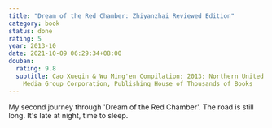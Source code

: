 ```yaml
---
title: "Dream of the Red Chamber: Zhiyanzhai Reviewed Edition"
category: book
status: done
rating: 5
year: 2013-10
date: 2021-10-09 06:29:34+08:00
douban:
  rating: 9.8
  subtitle: Cao Xueqin & Wu Ming'en Compilation; 2013; Northern United Publishing
    Media Group Corporation, Publishing House of Thousands of Books
---
```


My second journey through 'Dream of the Red Chamber'. The road is still long. It's late at night, time to sleep.
